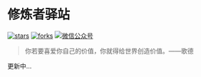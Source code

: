 # 修炼者驿站

[![stars](https://badgen.net/github/stars/penn6699/penn6699.github.io?icon=github&color=4ab8a1)](https://github.com/penn6699/penn6699.github.io) 
[![forks](https://badgen.net/github/forks/penn6699/penn6699.github.io?icon=github&color=4ab8a1)](https://github.com/penn6699/penn6699.github.io) 
[<img src="https://img.shields.io/badge/%E5%BE%AE%E4%BF%A1-%E5%85%AC%E4%BC%97%E5%8F%B7-brightgreen" alt='微信公众号'>](https://github.com/penn6699/penn6699.github.io)

> 你若要喜爱你自己的价值，你就得给世界创造价值。——歌德

更新中...

